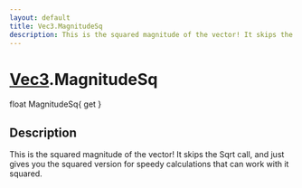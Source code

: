 ```yaml
---
layout: default
title: Vec3.MagnitudeSq
description: This is the squared magnitude of the vector! It skips the Sqrt call, and just gives you the squared version for speedy calculations that can work with it squared.
---
```

# [Vec3]({{site.url}}/Pages/Reference/Vec3.html).MagnitudeSq

<div class='signature' markdown='1'>
float MagnitudeSq{ get }
</div>

## Description
This is the squared magnitude of the vector! It skips
the Sqrt call, and just gives you the squared version for speedy
calculations that can work with it squared.

